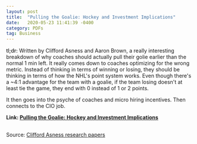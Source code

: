 ```yaml
---
layout: post
title:  "Pulling the Goalie: Hockey and Investment Implications"
date:   2020-05-23 11:41:39 -0400
category: PDFs
tag: Business
---
```

<div style="margin-top:15px;"></div>

<span style="font-weight:500;">tl;dr:</span> Written by Clifford Asness and Aaron Brown, a really interesting breakdown of why coaches should actually pull their golie earlier than the normal 1 min left. It really comes down to coaches optimizing for the wrong metric. Instead of thinking in terms of winning or losing, they should be thinking in terms of how the NHL's point system works. Even though there's a ~4:1 advantage for the team with a goalie, if the team losing doesn't at least tie the game, they end with 0 instead of 1 or 2 points. 

It then goes into the psyche of coaches and micro hiring incentives. Then connects to the CIO job.

**Link: [Pulling the Goalie: Hockey and Investment Implications](/assets/pdfs/hockey.pdf)**

<div style="margin-bottom:30px;"></div>
<p class="pdf-source">Source: <a href="https://papers.ssrn.com/sol3/cf_dev/AbsByAuth.cfm?per_id=77768" target="_blank">Clifford Asness research papers</a></p>
